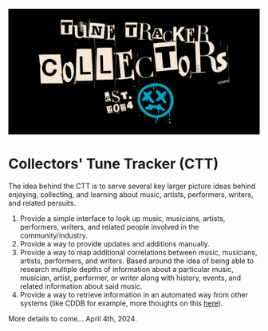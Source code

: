 ![Github Ident](https://github.com/Adron/collectorstunetracker/blob/collectors_tracker_docs/graphics/logo/github-banner/5.png)

# Collectors' Tune Tracker (CTT)

The idea behind the CTT is to serve several key larger picture ideas behind enjoying, collecting, and learning about music, artists, performers, writers, and related persuits.

1. Provide a simple interface to look up music, musicians, artists, performers, writers, and related people involved in the community/industry.
2. Provide a way to provide updates and additions manually.
3. Provide a way to map additional correlations between music, musicians, artists, performers, and writers. Based around the idea of being able to research multiple depths of information about a particular music, musician, artist, performer, or writer along with history, events, and related information about said music.
4. Provide a way to retrieve information in an automated way from other systems (like CDDB for example, more thoughts on this [here](https://github.com/Adron/collectorstunetracker/issues/4)).

More details to come...  April 4th, 2024.
